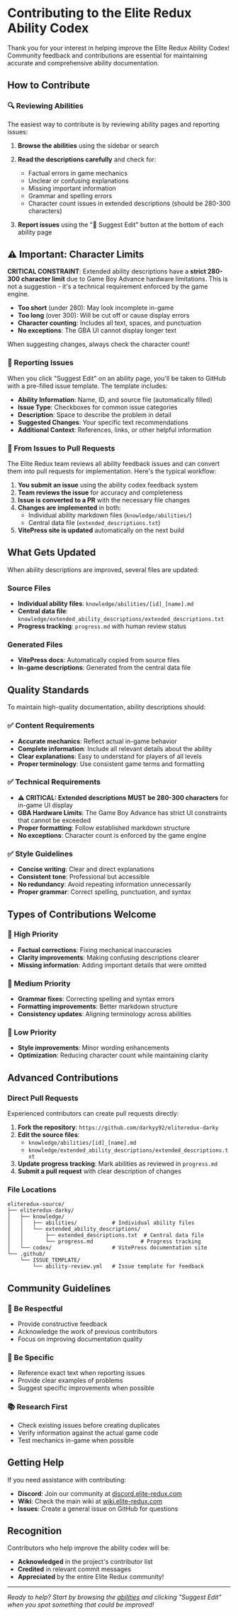 # Contributing to the Elite Redux Ability Codex

Thank you for your interest in helping improve the Elite Redux Ability Codex! Community feedback and contributions are essential for maintaining accurate and comprehensive ability documentation.

## How to Contribute

### 🔍 Reviewing Abilities

The easiest way to contribute is by reviewing ability pages and reporting issues:

1. **Browse the abilities** using the sidebar or search
2. **Read the descriptions carefully** and check for:
   - Factual errors in game mechanics
   - Unclear or confusing explanations
   - Missing important information
   - Grammar and spelling errors
   - Character count issues in extended descriptions (should be 280-300 characters)

3. **Report issues** using the "📝 Suggest Edit" button at the bottom of each ability page

## ⚠️ Important: Character Limits

**CRITICAL CONSTRAINT**: Extended ability descriptions have a **strict 280-300 character limit** due to Game Boy Advance hardware limitations. This is not a suggestion - it's a technical requirement enforced by the game engine.

- **Too short** (under 280): May look incomplete in-game
- **Too long** (over 300): Will be cut off or cause display errors
- **Character counting**: Includes all text, spaces, and punctuation
- **No exceptions**: The GBA UI cannot display longer text

When suggesting changes, always check the character count!

### 📝 Reporting Issues

When you click "Suggest Edit" on an ability page, you'll be taken to GitHub with a pre-filled issue template. The template includes:

- **Ability Information**: Name, ID, and source file (automatically filled)
- **Issue Type**: Checkboxes for common issue categories
- **Description**: Space to describe the problem in detail
- **Suggested Changes**: Your specific text recommendations
- **Additional Context**: References, links, or other helpful information

### 🔄 From Issues to Pull Requests

The Elite Redux team reviews all ability feedback issues and can convert them into pull requests for implementation. Here's the typical workflow:

1. **You submit an issue** using the ability codex feedback system
2. **Team reviews the issue** for accuracy and completeness
3. **Issue is converted to a PR** with the necessary file changes
4. **Changes are implemented** in both:
   - Individual ability markdown files (`knowledge/abilities/`)
   - Central data file (`extended_descriptions.txt`)
5. **VitePress site is updated** automatically on the next build

## What Gets Updated

When ability descriptions are improved, several files are updated:

### Source Files
- **Individual ability files**: `knowledge/abilities/[id]_[name].md`
- **Central data file**: `knowledge/extended_ability_descriptions/extended_descriptions.txt`
- **Progress tracking**: `progress.md` with human review status

### Generated Files
- **VitePress docs**: Automatically copied from source files
- **In-game descriptions**: Generated from the central data file

## Quality Standards

To maintain high-quality documentation, ability descriptions should:

### ✅ Content Requirements
- **Accurate mechanics**: Reflect actual in-game behavior
- **Complete information**: Include all relevant details about the ability
- **Clear explanations**: Easy to understand for players of all levels
- **Proper terminology**: Use consistent game terms and formatting

### ✅ Technical Requirements
- **⚠️ CRITICAL: Extended descriptions MUST be 280-300 characters** for in-game UI display
- **GBA Hardware Limits**: The Game Boy Advance has strict UI constraints that cannot be exceeded
- **Proper formatting**: Follow established markdown structure
- **No exceptions**: Character count is enforced by the game engine

### ✅ Style Guidelines
- **Concise writing**: Clear and direct explanations
- **Consistent tone**: Professional but accessible
- **No redundancy**: Avoid repeating information unnecessarily
- **Proper grammar**: Correct spelling, punctuation, and syntax

## Types of Contributions Welcome

### 🎯 High Priority
- **Factual corrections**: Fixing mechanical inaccuracies
- **Clarity improvements**: Making confusing descriptions clearer
- **Missing information**: Adding important details that were omitted

### 📝 Medium Priority
- **Grammar fixes**: Correcting spelling and syntax errors
- **Formatting improvements**: Better markdown structure
- **Consistency updates**: Aligning terminology across abilities

### 🎨 Low Priority
- **Style improvements**: Minor wording enhancements
- **Optimization**: Reducing character count while maintaining clarity

## Advanced Contributions

### Direct Pull Requests

Experienced contributors can create pull requests directly:

1. **Fork the repository**: `https://github.com/darkyy92/eliteredux-darky`
2. **Edit the source files**:
   - `knowledge/abilities/[id]_[name].md`
   - `knowledge/extended_ability_descriptions/extended_descriptions.txt`
3. **Update progress tracking**: Mark abilities as reviewed in `progress.md`
4. **Submit a pull request** with clear description of changes

### File Locations

```
eliteredux-source/
├── eliteredux-darky/
│   ├── knowledge/
│   │   ├── abilities/           # Individual ability files
│   │   └── extended_ability_descriptions/
│   │       ├── extended_descriptions.txt  # Central data file
│   │       └── progress.md               # Progress tracking
│   └── codex/                   # VitePress documentation site
└── .github/
    └── ISSUE_TEMPLATE/
        └── ability-review.yml   # Issue template for feedback
```

## Community Guidelines

### 🤝 Be Respectful
- Provide constructive feedback
- Acknowledge the work of previous contributors
- Focus on improving documentation quality

### 🎯 Be Specific
- Reference exact text when reporting issues
- Provide clear examples of problems
- Suggest specific improvements when possible

### 📚 Research First
- Check existing issues before creating duplicates
- Verify information against the actual game code
- Test mechanics in-game when possible

## Getting Help

If you need assistance with contributing:

- **Discord**: Join our community at [discord.elite-redux.com](http://discord.elite-redux.com)
- **Wiki**: Check the main wiki at [wiki.elite-redux.com](https://wiki.elite-redux.com)
- **Issues**: Create a general issue on GitHub for questions

## Recognition

Contributors who help improve the ability codex will be:

- **Acknowledged** in the project's contributor list
- **Credited** in relevant commit messages
- **Appreciated** by the entire Elite Redux community!

---

*Ready to help? Start by browsing the [abilities](/abilities/) and clicking "Suggest Edit" when you spot something that could be improved!*